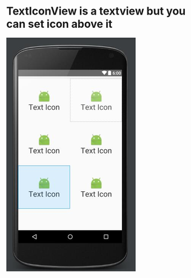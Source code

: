 # TextIconView is a textview but you can set icon above it
![](https://github.com/luenghw/TextIconView/blob/master/QQ%E6%88%AA%E5%9B%BE20160708150234.jpg?raw=true)
